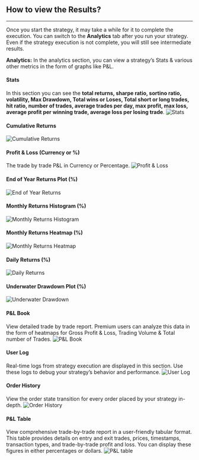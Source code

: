 ## How to view the Results?

----

Once you start the strategy, it may take a while for it to complete the execution. You can switch to the **Analytics** tab after you run your strategy. Even if the strategy execution is not complete, you will still see intermediate results.

**Analytics:** In the analytics section, you can view a strategy’s Stats & various other metrics in the form of graphs like P&L.

#### Stats
In this section you can see the **total returns, sharpe ratio, sortino ratio, volatility, Max Drawdown, Total wins or Loses, Total short or long trades, hit ratio, number of trades, average trades per day, max profit, max loss, average profit per winning trade, average loss per losing trade**.
![Stats](../python_build/imgs_v2/python_build_stats.png)

#### Cumulative Returns
![Cumulative Returns](../python_build/imgs_v2/python_build_cumulative_return_plot.png)

#### Profit & Loss (Currency or %)
The trade by trade P&L in Currency or Percentage.
![Profit & Loss](../python_build/imgs_v2/python_build_pnl_bar_chart.png)

#### End of Year Returns Plot (%)
![End of Year Returns](../python_build/imgs_v2/python_build_eoy_returns.png)

#### Monthly Returns Histogram (%)
![Monthly Returns Histogram](../python_build/imgs_v2/python_build_monthly_returns_histogram.png)

#### Monthly Returns Heatmap (%)
![Monthly Returns Heatmap](../python_build/imgs_v2/python_build_monthly_returns_heatmap.png)

#### Daily Returns (%)
![Daily Returns](../python_build/imgs_v2/python_build_daily_returns.png)

#### Underwater Drawdown Plot (%)
![Underwater Drawdown](../python_build/imgs_v2/python_build_underwater_drawdown.png)

#### P&L Book
View detailed trade by trade report. Premium users can analyze this data in the form of heatmaps for Gross Profit & Loss, Trading Volume & Total number of Trades.
![P&L Book](../python_build/imgs_v2/python_build_roi_volume_trades_heatmap.png)

#### User Log
Real-time logs from strategy execution are displayed in this section. Use these logs to debug your strategy’s behavior and performance.
![User Log](../python_build/imgs_v2/python_build_user_logs.png)

#### Order History
View the order state transition for every order placed by your strategy in-depth.
![Order History](../python_build/imgs_v2/python_build_order_history.png)
#### P&L Table
View comprehensive trade-by-trade report in a user-friendly tabular format. This table provides details on entry and exit trades, prices, timestamps, transaction types, and trade-by-trade profit and loss. You can display these figures in either percentages or dollars.
![P&L table](../python_build/imgs_v2/python_build_pnl_table_1)